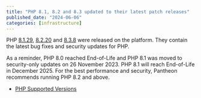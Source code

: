 ```yaml
---
title: "PHP 8.1, 8.2 and 8.3 updated to their latest patch releases"
published_date: "2024-06-06"
categories: [infrastructure]
---
```

PHP [8.1.29](https://www.php.net/ChangeLog-8.php#8.1.29), [8.2.20](https://www.php.net/ChangeLog-8.php#8.2.20) and [8.3.8](https://www.php.net/ChangeLog-8.php#8.3.8) were released on the platform. They contain the latest bug fixes and security updates for PHP.

As a reminder, PHP 8.0 reached End-of-Life and PHP 8.1 was moved to security-only updates on 26 November 2023. PHP 8.1 will reach End-of-Life in December 2025. For the best performance and security, Pantheon recommends running PHP 8.2 and above.

* [PHP Supported Versions](https://www.php.net/supported-versions.php)